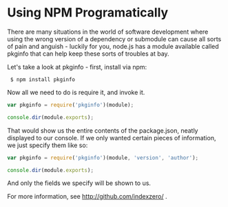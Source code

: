 # Using NPM Programatically

There are many situations in the world of software development where using the wrong version of a dependency or submodule can cause all sorts of pain and anguish - luckily for you, node.js has a module available called pkginfo that can help keep these sorts of troubles at bay.

Let's take a look at pkginfo - first, install via npm:

     $ npm install pkginfo

Now all we need to do is require it, and invoke it.

```javascript
var pkginfo = require('pkginfo')(module);

console.dir(module.exports);
```

That would show us the entire contents of the package.json, neatly displayed to our console.  If we only wanted certain pieces of information, we just specify them like so:

```javascript
var pkginfo = require('pkginfo')(module, 'version', 'author');

console.dir(module.exports);
```

And only the fields we specify will be shown to us.

For more information, see http://github.com/indexzero/ .
